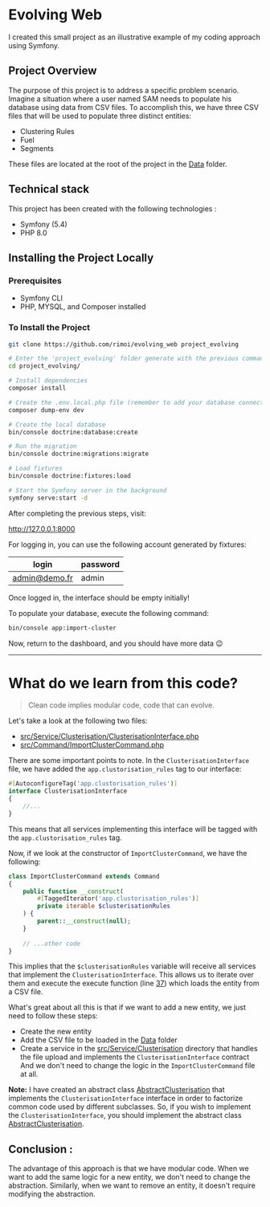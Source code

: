 # Evolving Web

I created this small project as an illustrative example of my coding approach using Symfony.

## Project Overview
The purpose of this project is to address a specific problem scenario. Imagine a situation where a user named SAM needs to populate his database using data from CSV files. To accomplish this, we have three CSV files that will be used to populate three distinct entities:

- Clustering Rules
- Fuel
- Segments

These files are located at the root of the project in the [Data](https://github.com/rimoi/evolving_web/tree/master/Data) folder.

## Technical stack
This project has been created with the following technologies :
  - Symfony (5.4)
  - PHP 8.0

## Installing the Project Locally
### Prerequisites
- Symfony CLI
- PHP, MYSQL, and Composer installed

### To Install the Project
```bash
git clone https://github.com/rimoi/evolving_web project_evolving
```

```bash
# Enter the 'project_evolving' folder generate with the previous command
cd project_evolving/ 

# Install dependencies
composer install 

# Create the .env.local.php file (remember to add your database connection credentials)
composer dump-env dev 

# Create the local database
bin/console doctrine:database:create

# Run the migration
bin/console doctrine:migrations:migrate

# Load fixtures
bin/console doctrine:fixtures:load

# Start the Symfony server in the background
symfony serve:start -d
```

After completing the previous steps, visit:

http://127.0.0.1:8000

For logging in, you can use the following account generated by fixtures:


| login          | password |
|----------------|----------|
| admin@demo.fr  | admin    |


Once logged in, the interface should be empty initially!

To populate your database, execute the following command:

```bash
bin/console app:import-cluster
```

Now, return to the dashboard, and you should have more data 😉

---

# What do we learn from this code?
> Clean code implies modular code, code that can evolve.

Let's take a look at the following two files:  
- [src/Service/Clusterisation/ClusterisationInterface.php](https://github.com/rimoi/evolving_web/blob/master/src/Service/Clusterisation/ClusterisationInterface.php)
- [src/Command/ImportClusterCommand.php](https://github.com/rimoi/evolving_web/blob/master/src/Command/ImportClusterCommand.php)

There are some important points to note. In the `ClusterisationInterface` file, we have added the `app.clustorisation_rules` tag to our interface:

```PHP
#[AutoconfigureTag('app.clustorisation_rules')]
interface ClusterisationInterface
{
    //...
}
```
This means that all services implementing this interface will be tagged with the `app.clustorisation_rules` tag.

Now, if we look at the constructor of `ImportClusterCommand`, we have the following:
```PHP
class ImportClusterCommand extends Command
{
    public function __construct(
        #[TaggedIterator('app.clustorisation_rules')]
        private iterable $clusterisationRules
    ) {
        parent::__construct(null);
    }
    
    // ...other code
}
```
This implies that the `$clusterisationRules` variable will receive all services that implement the `ClusterisationInterface`. This allows us to iterate over them and execute the execute function (line [37](https://github.com/rimoi/evolving_web/blob/master/src/Command/ImportClusterCommand.php#L37C38-L37C45))
which loads the entity from a CSV file.

What's great about all this is that if we want to add a new entity, we just need to follow these steps:

- Create the new entity
- Add the CSV file to be loaded in the [Data](https://github.com/rimoi/evolving_web/tree/master/Data) folder
- Create a service in the [src/Service/Clusterisation](https://github.com/rimoi/evolving_web/tree/master/src/Service/Clusterisation) directory that handles the file upload and implements the `ClusterisationInterface` contract
  And we don't need to change the logic in the `ImportClusterCommand` file at all.

**Note:** I have created an abstract class [AbstractClusterisation](https://github.com/rimoi/evolving_web/blob/master/src/Service/Clusterisation/AbstractClusterisation.php) that implements the  `ClusterisationInterface`
interface in order to factorize common code used by different subclasses. So, if you wish to implement the `ClusterisationInterface`, you should implement the abstract class [AbstractClusterisation](https://github.com/rimoi/evolving_web/blob/master/src/Service/Clusterisation/AbstractClusterisation.php).


## Conclusion : 
The advantage of this approach is that we have modular code. When we want to add the same logic for a new entity, we don't need to change the abstraction. Similarly, when we want to remove an entity, it doesn't require modifying the abstraction.